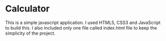 # Calculator
This is a simple javascript application. I used HTML5, CSS3 and JavaScript to build this. I also included only one file called index.html file to keep the simplicity of the project.
